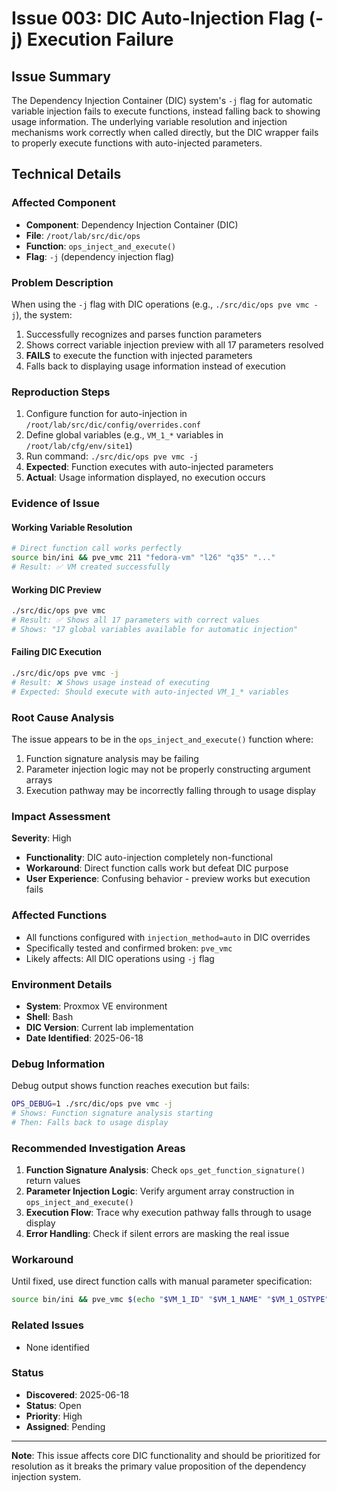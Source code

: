 # Issue 003: DIC Auto-Injection Flag (-j) Execution Failure

## Issue Summary

The Dependency Injection Container (DIC) system's `-j` flag for automatic variable injection fails to execute functions, instead falling back to showing usage information. The underlying variable resolution and injection mechanisms work correctly when called directly, but the DIC wrapper fails to properly execute functions with auto-injected parameters.

## Technical Details

### Affected Component
- **Component**: Dependency Injection Container (DIC)
- **File**: `/root/lab/src/dic/ops`
- **Function**: `ops_inject_and_execute()`
- **Flag**: `-j` (dependency injection flag)

### Problem Description
When using the `-j` flag with DIC operations (e.g., `./src/dic/ops pve vmc -j`), the system:
1. Successfully recognizes and parses function parameters
2. Shows correct variable injection preview with all 17 parameters resolved
3. **FAILS** to execute the function with injected parameters
4. Falls back to displaying usage information instead of execution

### Reproduction Steps
1. Configure function for auto-injection in `/root/lab/src/dic/config/overrides.conf`
2. Define global variables (e.g., `VM_1_*` variables in `/root/lab/cfg/env/site1`)
3. Run command: `./src/dic/ops pve vmc -j`
4. **Expected**: Function executes with auto-injected parameters
5. **Actual**: Usage information displayed, no execution occurs

### Evidence of Issue

#### Working Variable Resolution
```bash
# Direct function call works perfectly
source bin/ini && pve_vmc 211 "fedora-vm" "l26" "q35" "..." 
# Result: ✅ VM created successfully
```

#### Working DIC Preview
```bash
./src/dic/ops pve vmc
# Result: ✅ Shows all 17 parameters with correct values
# Shows: "17 global variables available for automatic injection"
```

#### Failing DIC Execution
```bash
./src/dic/ops pve vmc -j
# Result: ❌ Shows usage instead of executing
# Expected: Should execute with auto-injected VM_1_* variables
```

### Root Cause Analysis

The issue appears to be in the `ops_inject_and_execute()` function where:
1. Function signature analysis may be failing
2. Parameter injection logic may not be properly constructing argument arrays
3. Execution pathway may be incorrectly falling through to usage display

### Impact Assessment

**Severity**: High
- **Functionality**: DIC auto-injection completely non-functional
- **Workaround**: Direct function calls work but defeat DIC purpose
- **User Experience**: Confusing behavior - preview works but execution fails

### Affected Functions
- All functions configured with `injection_method=auto` in DIC overrides
- Specifically tested and confirmed broken: `pve_vmc`
- Likely affects: All DIC operations using `-j` flag

### Environment Details
- **System**: Proxmox VE environment
- **Shell**: Bash
- **DIC Version**: Current lab implementation
- **Date Identified**: 2025-06-18

### Debug Information

Debug output shows function reaches execution but fails:
```bash
OPS_DEBUG=1 ./src/dic/ops pve vmc -j
# Shows: Function signature analysis starting
# Then: Falls back to usage display
```

### Recommended Investigation Areas

1. **Function Signature Analysis**: Check `ops_get_function_signature()` return values
2. **Parameter Injection Logic**: Verify argument array construction in `ops_inject_and_execute()`
3. **Execution Flow**: Trace why execution pathway falls through to usage display
4. **Error Handling**: Check if silent errors are masking the real issue

### Workaround

Until fixed, use direct function calls with manual parameter specification:
```bash
source bin/ini && pve_vmc $(echo "$VM_1_ID" "$VM_1_NAME" "$VM_1_OSTYPE" ...)
```

### Related Issues
- None identified

### Status
- **Discovered**: 2025-06-18
- **Status**: Open
- **Priority**: High
- **Assigned**: Pending

---
**Note**: This issue affects core DIC functionality and should be prioritized for resolution as it breaks the primary value proposition of the dependency injection system.